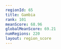 ```yaml
---
regionId: 65
title: Gambia
rank: 101
meanScore: 68.96
globalMeanScore: 69.21
numRegions: 220
layout: region_score
---
```

